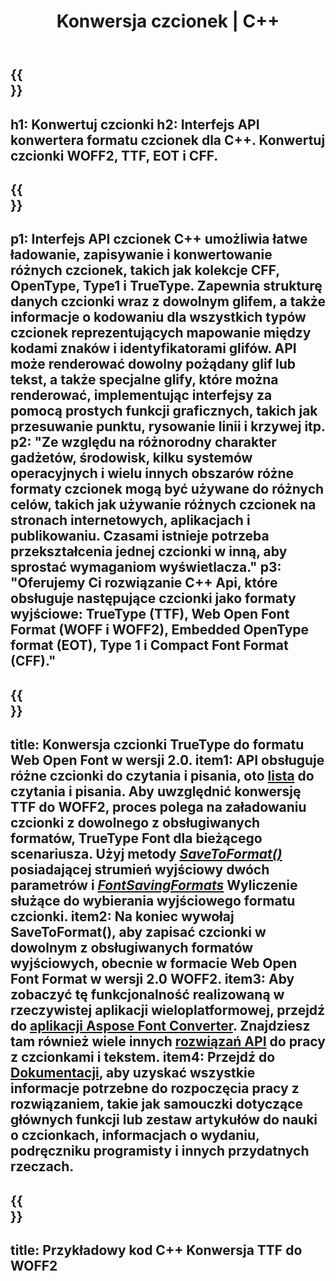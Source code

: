 ﻿---
translation: true
template: /_templates/conversion-cpp.md
title: Konwersja czcionek | C++
url: /cpp/conversion/
description: Konwertuj czcionki za pomocą biblioteki przetwarzania czcionek C++ i aplikacji internetowych. Funkcjonalność konwersji, która może współpracować z czcionkami TTF, WOFF, CFF, EOT i Type 1.
metakeywords: konwersja czcionek c++, rozwiązania do konwersji czcionek c++, konwerter czcionek cpp
family: font
platformtag: cpp
feature: conversion
---

{{<section banner>}}
---
h1: Konwertuj czcionki
h2: Interfejs API konwertera formatu czcionek dla С++. Konwertuj czcionki WOFF2, TTF, EOT i CFF.
---

{{<section overview>}}
---
p1: Interfejs API czcionek С++ umożliwia łatwe ładowanie, zapisywanie i konwertowanie różnych czcionek, takich jak kolekcje CFF, OpenType, Type1 i TrueType. Zapewnia strukturę danych czcionki wraz z dowolnym glifem, a także informacje o kodowaniu dla wszystkich typów czcionek reprezentujących mapowanie między kodami znaków i identyfikatorami glifów. API może renderować dowolny pożądany glif lub tekst, a także specjalne glify, które można renderować, implementując interfejsy za pomocą prostych funkcji graficznych, takich jak przesuwanie punktu, rysowanie linii i krzywej itp.
p2: "Ze względu na różnorodny charakter gadżetów, środowisk, kilku systemów operacyjnych i wielu innych obszarów różne formaty czcionek mogą być używane do różnych celów, takich jak używanie różnych czcionek na stronach internetowych, aplikacjach i publikowaniu. Czasami istnieje potrzeba przekształcenia jednej czcionki w inną, aby sprostać wymaganiom wyświetlacza."
p3: "Oferujemy Ci rozwiązanie С++ Api, które obsługuje następujące czcionki jako formaty wyjściowe: TrueType (TTF), Web Open Font Format (WOFF i WOFF2), Embedded OpenType format (EOT), Type 1 i Compact Font Format (CFF)."
---

{{<section feature1>}}
---
title: Konwersja czcionki TrueType do formatu Web Open Font w wersji 2.0.
item1: API obsługuje różne czcionki do czytania i pisania, oto [lista](https://docs.aspose.com/font/cpp/convert/#formats-supported-for-reading-andor-writing) do czytania i pisania. Aby uwzględnić konwersję TTF do WOFF2, proces polega na załadowaniu czcionki z dowolnego z obsługiwanych formatów, TrueType Font dla bieżącego scenariusza. Użyj metody [*SaveToFormat()*](https://reference.aspose.com/font/cpp/class/aspose.font.font#a670ea97404fd72c2e51b0e8c543c8a45) posiadającej strumień wyjściowy dwóch parametrów i [*FontSavingFormats*](https://reference.aspose.com/font/cpp/namespace/aspose.font#a93d0dcc7c00f5c7027d60e14a5433c74) Wyliczenie służące do wybierania wyjściowego formatu czcionki.
item2: Na koniec wywołaj SaveToFormat(), aby zapisać czcionki w dowolnym z obsługiwanych formatów wyjściowych, obecnie w formacie Web Open Font Format w wersji 2.0 WOFF2.
item3: Aby zobaczyć tę funkcjonalność realizowaną w rzeczywistej aplikacji wieloplatformowej, przejdź do [aplikacji Aspose Font Converter](https://products.aspose.app/font/conversion). Znajdziesz tam również wiele innych [rozwiązań API](https://products.aspose.app/font/applications) do pracy z czcionkami i tekstem.
item4: Przejdź do [Dokumentacji](https://docs.aspose.com/font/net/), aby uzyskać wszystkie informacje potrzebne do rozpoczęcia pracy z rozwiązaniem, takie jak samouczki dotyczące głównych funkcji lub zestaw artykułów do nauki o czcionkach, informacjach o wydaniu, podręczniku programisty i innych przydatnych rzeczach.
---

{{<section codeexample>}}
---
title: Przykładowy kod C++ Konwersja TTF do WOFF2
---



